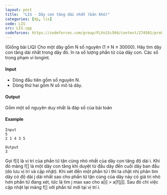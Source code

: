 ```yaml
---
layout: post
title:  "LIS - Dãy con tăng dài nhất (bản khó)"
categories: [dp, lis]
code: LIS
src: LIS.cpp
codeforces: https://codeforces.com/group/FLVn1Sc504/contest/274501/problem/G
---
```




  


(Giống bài LIQ) Cho một dãy gồm N số nguyên (1 ≤ N ≤ 30000). Hãy tìm dãy con tăng dài nhất trong dãy đó. In ra số lượng phần tử của dãy con. Các số trong phạm vi longint.

#### Input

+ Dòng đầu tiên gồm số nguyên N.
+ Dòng thứ hai gồm N số mô tả dãy.

#### Output

Gồm một số nguyên duy nhất là đáp số của bài toán

#### Example

```
Input
5
2 1 4 3 5

Output
3

```

<!--more-->



Gọi f[i] là vị trí của phần tử tận cùng nhỏ nhất của dãy con tăng độ dài i. Khi đó mảng f[] là một dãy con tăng khi duyệt từ đầu dãy đến cuối dãy ban đầu (do lưu vị trí và cập nhật). Khi xét đến một phần tử i thì ta chặt nhị phân tìm dãy có độ dài j dài nhất sao cho phần tử tận cùng của dãy này có giá trị nhỏ hơn phần tử đang xét, tức là tìm j max sao cho a[i] > a[f[j]]. Sau đó chỉ việc cập nhật lại mảng f[] với phần tử mới tại vị trí i.
